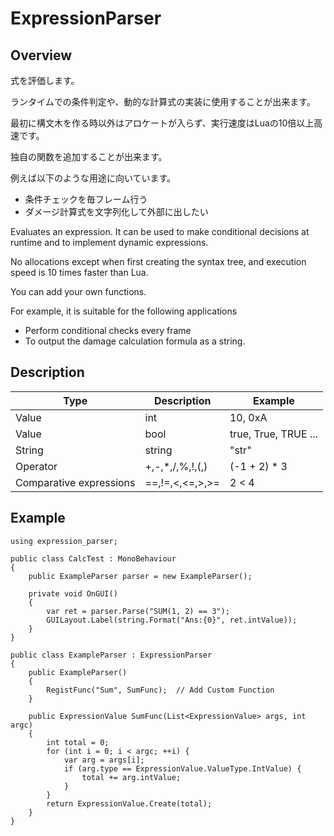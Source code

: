 # ExpressionParser

## Overview


式を評価します。

ランタイムでの条件判定や、動的な計算式の実装に使用することが出来ます。

最初に構文木を作る時以外はアロケートが入らず、実行速度はLuaの10倍以上高速です。

独自の関数を追加することが出来ます。

例えば以下のような用途に向いています。

- 条件チェックを毎フレーム行う
- ダメージ計算式を文字列化して外部に出したい


Evaluates an expression. It can be used to make conditional decisions at runtime and to implement dynamic expressions.

No allocations except when first creating the syntax tree, and execution speed is 10 times faster than Lua.

You can add your own functions.

For example, it is suitable for the following applications

- Perform conditional checks every frame
- To output the damage calculation formula as a string.

## Description

| Type | Description | Example |
| ---- | ---- | ---- |
| Value | int | 10, 0xA |
| Value | bool | true, True, TRUE ... |
| String | string | "str" |
| Operator | +,-,*,/,%,!,(,) | (-1 + 2) * 3 |
| Comparative expressions | ==,!=,<,<=,>,>= | 2 < 4 |

## Example 

    using expression_parser;
    
    public class CalcTest : MonoBehaviour
    {
        public ExampleParser parser = new ExampleParser();
    
        private void OnGUI()
        {
            var ret = parser.Parse("SUM(1, 2) == 3");
            GUILayout.Label(string.Format("Ans:{0}", ret.intValue));
        }
    }
    
    public class ExampleParser : ExpressionParser
    {
        public ExampleParser()
        {
            RegistFunc("Sum", SumFunc);  // Add Custom Function
        }
    
        public ExpressionValue SumFunc(List<ExpressionValue> args, int argc)
        {
            int total = 0;
            for (int i = 0; i < argc; ++i) {
                var arg = args[i];
                if (arg.type == ExpressionValue.ValueType.IntValue) {
                    total += arg.intValue;
                }
            }
            return ExpressionValue.Create(total);
        }
    }
